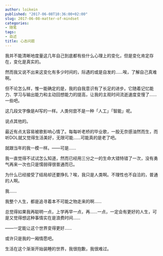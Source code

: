 ```yaml
---
author: loikein
published: "2017-06-08T10:36:00+02:00"
slug: 2017-06-08-matter-of-mindset
categories:
- 随笔
tags:
- 自述
title: 心态问题
---
```

我并不能清晰地度量这几年自己到底都有些什么心理上的变化，但是变化肯定存在，变化是真实的。

然而我又说不出来这变化有多少时间的，际遇的或是自发的……唉，了解自己真难啊。

但不论怎么样，惟一能确定的是，我的自我意识有了长足的进步。它随着记忆能力、学习与输出能力和主动回想能力的提高，让我的主观时间流逝速度变慢了……一些吧。

这几段文字像是AI写的一样。人类何尝不是一种「人工」「智能」呢。

说点其他的。

最近有点太容易被歌影响心情了。每每听老桥的毕业歌，一股无奈感油然而生，而听DOL就又觉得生活美好，无限可能……可能真的是老了吧。

就跟当年的我一模一样。——可是……

我一直觉得不试试怎么知道，然而已经用三分之一的生命大错特错了一次，没有勇气再来一次也只是懦弱得很普通而已。

为什么已经接受了结局却还要挣扎？唉，我只是人类啊。不理性也不自洽的，普通的人啊。

我……

我整个人生，都是追寻着本不可能之物走来的啊……

总觉得如果我再聪明一点，上学再早一点，再……一点，一定会有更好的人生，可是又觉得想这种事情实在是浪费时间……

——一定能让这个世界变得更好……

或许只是我的一厢情愿吧。

生活在这个渐渐开始装睡的世界，我很抱歉，我很难过。
